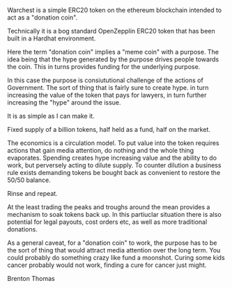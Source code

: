 Warchest is a simple ERC20 token on the ethereum blockchain intended to act as a "donation coin".

Technically it is a bog standard OpenZepplin ERC20 token that has been built in a Hardhat environment.

Here the term "donation coin" implies a "meme coin" with a purpose. The idea being that the hype generated by the purpose 
drives people towards the coin. This in turns provides funding for the underlying purpose.

In this case the purpose is consiututional challenge of the actions of Government. The sort of thing that is fairly sure to create hype. 
in turn increasing the value of the token that pays for lawyers, in turn further increasing the "hype" around the issue.

It is as simple as I can make it.  

Fixed supply of a billion tokens, half held as a fund, half on the market.

The economics is a circulation model.
To put value into the token requires actions that gain media attention, do nothing and the whole thing evaporates.
Spending creates hype increasing value and the ability to do work, but perversely acting to dilute supply.
To counter dilution a business rule exists demanding tokens be bought back as convenient to restore the 50/50 balance.

Rinse and repeat.

At the least trading the peaks and troughs around the mean provides a mechanism to soak tokens back up. 
In this partiuclar situation there is also potential for legal payouts, cost orders etc, as well as more traditional donations.

As a general caveat, for a "donation coin" to work, the purpose has to be the sort of thing that would attract media attention over the long term. 
You could probably do something crazy like fund a moonshot. Curing some kids cancer probably would not work, finding a cure for cancer just might.


Brenton Thomas
